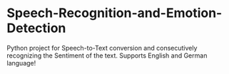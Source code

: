 # Speech-Recognition-and-Emotion-Detection
Python project for Speech-to-Text conversion and consecutively recognizing the Sentiment of the text.
Supports English and German language!
